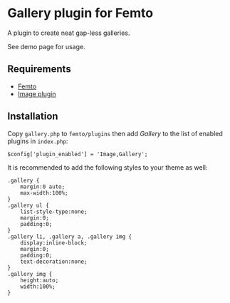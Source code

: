 Gallery plugin for Femto
========================

A plugin to create neat gap-less galleries.

See demo page for usage.

Requirements
------------

* [Femto](https://github.com/neckcen/femto)
* [Image plugin](https://github.com/neckcen/femto-plugin/image)

Installation
------------
Copy `gallery.php` to `femto/plugins` then add _Gallery_ to the list of enabled
plugins in `index.php`:

    $config['plugin_enabled'] = 'Image,Gallery';

It is recommended to add the following styles to your theme as well:

    .gallery {
        margin:0 auto;
        max-width:100%;
    }
    .gallery ul {
        list-style-type:none;
        margin:0;
        padding:0;
    }
    .gallery li, .gallery a, .gallery img {
        display:inline-block;
        margin:0;
        padding:0;
        text-decoration:none;
    }
    .gallery img {
        height:auto;
        width:100%;
    }
